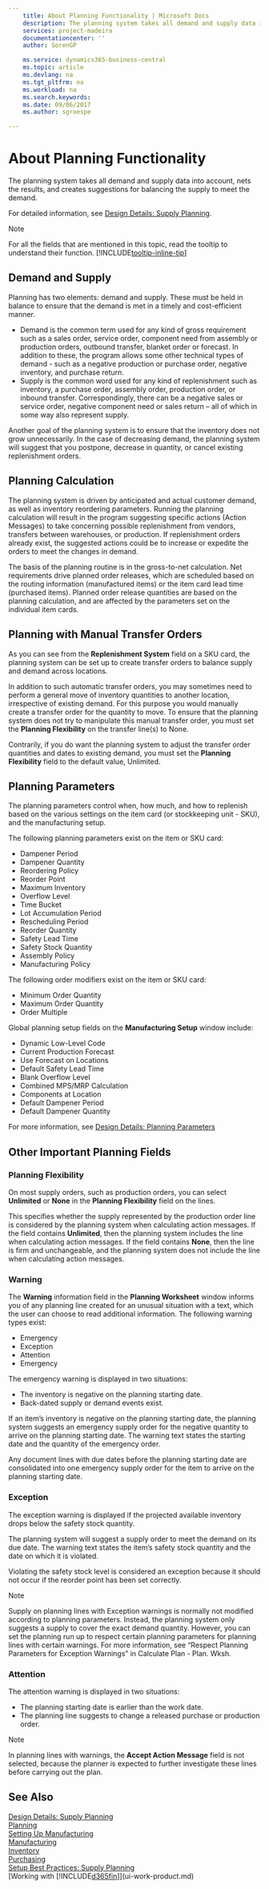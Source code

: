 ```yaml
---
    title: About Planning Functionality | Microsoft Docs
    description: The planning system takes all demand and supply data into account, nets the results, and creates suggestions for balancing the supply to meet the demand.
    services: project-madeira
    documentationcenter: ''
    author: SorenGP

    ms.service: dynamics365-business-central
    ms.topic: article
    ms.devlang: na
    ms.tgt_pltfrm: na
    ms.workload: na
    ms.search.keywords:
    ms.date: 09/06/2017
    ms.author: sgroespe

---
```

# About Planning Functionality
The planning system takes all demand and supply data into account, nets the results, and creates suggestions for balancing the supply to meet the demand.  

For detailed information, see [Design Details: Supply Planning](design-details-supply-planning.md).  

> [!NOTE]  
> For all the fields that are mentioned in this topic, read the tooltip to understand their function. [!INCLUDE[tooltip-inline-tip](includes/tooltip-inline-tip_md.md)]

## Demand and Supply  
Planning has two elements: demand and supply. These must be held in balance to ensure that the demand is met in a timely and cost-efficient manner.  

- Demand is the common term used for any kind of gross requirement such as a sales order, service order, component need from assembly or production orders, outbound transfer, blanket order or forecast. In addition to these, the program allows some other technical types of demand - such as a negative production or purchase order, negative inventory, and purchase return.  
- Supply is the common word used for any kind of replenishment such as inventory, a purchase order, assembly order, production order, or inbound transfer. Correspondingly, there can be a negative sales or service order, negative component need or sales return – all of which in some way also represent supply.  

Another goal of the planning system is to ensure that the inventory does not grow unnecessarily. In the case of decreasing demand, the planning system will suggest that you postpone, decrease in quantity, or cancel existing replenishment orders.  

## Planning Calculation  
The planning system is driven by anticipated and actual customer demand, as well as inventory reordering parameters. Running the planning calculation will result in the program suggesting specific actions (Action Messages) to take concerning possible replenishment from vendors, transfers between warehouses, or production. If replenishment orders already exist, the suggested actions could be to increase or expedite the orders to meet the changes in demand.  

The basis of the planning routine is in the gross-to-net calculation. Net requirements drive planned order releases, which are scheduled based on the routing information (manufactured items) or the item card lead time (purchased items). Planned order release quantities are based on the planning calculation, and are affected by the parameters set on the individual item cards.  

## Planning with Manual Transfer Orders
As you can see from the **Replenishment System** field on a SKU card, the planning system can be set up to create transfer orders to balance supply and demand across locations.  

In addition to such automatic transfer orders, you may sometimes need to perform a general move of inventory quantities to another location, irrespective of existing demand. For this purpose you would manually create a transfer order for the quantity to move. To ensure that the planning system does not try to manipulate this manual transfer order, you must set the **Planning Flexibility** on the transfer line(s) to None.  

Contrarily, if you do want the planning system to adjust the transfer order quantities and dates to existing demand, you must set the **Planning Flexibility** field to the default value, Unlimited.

## Planning Parameters  
The planning parameters control when, how much, and how to replenish based on the various settings on the item card (or stockkeeping unit - SKU), and the manufacturing setup.  

The following planning parameters exist on the item or SKU card:  

-   Dampener Period  
-   Dampener Quantity  
-   Reordering Policy  
-   Reorder Point
-   Maximum Inventory  
-   Overflow Level  
-   Time Bucket  
-   Lot Accumulation Period  
-   Rescheduling Period  
-   Reorder Quantity  
-   Safety Lead Time  
-   Safety Stock Quantity  
-   Assembly Policy  
-   Manufacturing Policy  

The following order modifiers exist on the item or SKU card:  

-   Minimum Order Quantity  
-   Maximum Order Quantity  
-   Order Multiple  

Global planning setup fields on the **Manufacturing Setup** window include:  

-   Dynamic Low-Level Code  
-   Current Production Forecast  
-   Use Forecast on Locations  
-   Default Safety Lead Time  
-   Blank Overflow Level  
-   Combined MPS/MRP Calculation   
-   Components at Location  
-   Default Dampener Period  
-   Default Dampener Quantity  

For more information, see [Design Details: Planning Parameters](design-details-planning-parameters.md)  

## Other Important Planning Fields
### Planning Flexibility
On most supply orders, such as production orders, you can select **Unlimited** or **None** in the **Planning Flexibility** field on the lines.

This specifies whether the supply represented by the production order line is considered by the planning system when calculating action messages.
If the field contains **Unlimited**, then the planning system includes the line when calculating action messages. If the field contains **None**, then the line is firm and unchangeable, and the planning system does not include the line when calculating action messages.

### Warning
The **Warning** information field in the **Planning Worksheet** window informs you of any planning line created for an unusual situation with a text, which the user can choose to read additional information. The following warning types exist:

- Emergency
- Exception
- Attention
- Emergency

The emergency warning is displayed in two situations:

- The inventory is negative on the planning starting date.
- Back-dated supply or demand events exist.

If an item’s inventory is negative on the planning starting date, the planning system suggests an emergency supply order for the negative quantity to arrive on the planning starting date. The warning text states the starting date and the quantity of the emergency order.

Any document lines with due dates before the planning starting date are consolidated into one emergency supply order for the item to arrive on the planning starting date.

### Exception
The exception warning is displayed if the projected available inventory drops below the safety stock quantity.

The planning system will suggest a supply order to meet the demand on its due date. The warning text states the item’s safety stock quantity and the date on which it is violated.

Violating the safety stock level is considered an exception because it should not occur if the reorder point has been set correctly.

> [!NOTE]
> Supply on planning lines with Exception warnings is normally not modified according to planning parameters. Instead, the planning system only suggests a supply to cover the exact demand quantity. However, you can set the planning run up to respect certain planning parameters for planning lines with certain warnings. For more information, see “Respect Planning Parameters for Exception Warnings” in Calculate Plan - Plan. Wksh.

### Attention
The attention warning is displayed in two situations:

- The planning starting date is earlier than the work date.
- The planning line suggests to change a released purchase or production order.

> [!NOTE]
> In planning lines with warnings, the **Accept Action Message** field is not selected, because the planner is expected to further investigate these lines before carrying out the plan.

## See Also  
[Design Details: Supply Planning](design-details-supply-planning.md)  
[Planning](production-planning.md)   
[Setting Up Manufacturing](production-configure-production-processes.md)  
[Manufacturing](production-manage-manufacturing.md)    
[Inventory](inventory-manage-inventory.md)  
[Purchasing](purchasing-manage-purchasing.md)  
[Setup Best Practices: Supply Planning](setup-best-practices-supply-planning.md)  
[Working with [!INCLUDE[d365fin](includes/d365fin_md.md)]](ui-work-product.md)
